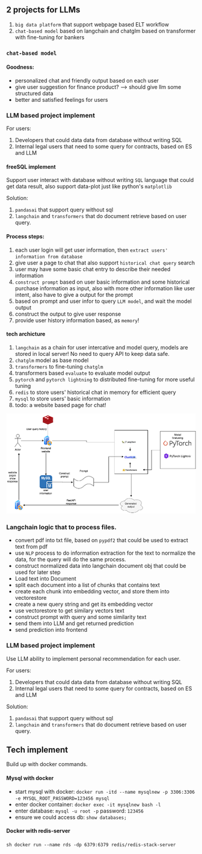 ## 2 projects for LLMs

1. `big data platform` that support webpage based ELT workflow
2. `chat-based model` based on langchain and chatglm based on transformer with fine-tuning for bankers

### `chat-based model`

#### Goodness:
- personalized chat and friendly output based on each user
- give user suggestion for finance product? --> should give llm some structured data
- better and satisfied feelings for users


### LLM based project implement

For users: 
1. Developers that could data data from database without writing SQL
2. Internal legal users that need to some query for contracts, based on ES and LLM


#### freeSQL implement

Support user interact with database without writing `SQL` language that could get data result, also support data-plot just like python's `matplotlib`


Solution:
1. `pandasai` that support query without sql
2. `langchain` and `transformers` that do document retrieve based on user query.



#### Process steps:

1. each user login will get user information, then `extract users' information from database`
2. give user a page to chat that also support `historical chat query` search
3. user may have some basic chat entry to describe their needed information
4. `construct prompt` based on user basic information and some historical purchase information as input, also with more other information like user intent, also have to give a output for the prompt
5. based on prompt and user infor to query `LLM model`, and wait the model output
6. construct the output to give user response
7. provide user history information based, as `memory`!

#### tech archicture
1. `langchain` as a chain for user intercative and model query, models are stored in local server! No need to query API to keep data safe.
2. `chatglm` model as base model
3. `transformers` to fine-tuning `chatglm`
4. transformers based `evaluate` to evaluate model output
5. `pytorch` and `pytorch lightning` to distributed fine-tuning for more useful tuning
6. `redis` to store users' historical chat in memory for efficient query
7. `mysql` to store users' basic information
8. todo: a website based page for chat!


![architecture](./materials/chatbot.png)


### Langchain logic that to process files.
- convert pdf into txt file, based on `pypdf2` that could be used to extract text from pdf
- use `NLP` process to do information extraction for the text to normalize the data, for the query will do the same process.
- construct normalized data into langchain document obj that could be used for later step
- Load text into Document
- split each document into a list of chunks that contains text
- create each chunk into embedding vector, and store them into vectorestore
- create a new query string and get its embedding vector
- use vectorestore to get similary vectors text
- construct prompt with query and some similarity text
- send them into LLM and get returned prediction
- send prediction into frontend




### LLM based project implement

Use LLM ability to implement personal recommendation for each user.

For users: 
1. Developers that could data data from database without writing SQL
2. Internal legal users that need to some query for contracts, based on ES and LLM


Solution:
1. `pandasai` that support query without sql
2. `langchain` and `transformers` that do document retrieve based on user query.



## Tech implement

Build up with docker commands.

#### Mysql with docker
  - start mysql with docker: `docker run -itd --name mysqlnew -p 3306:3306 -e MYSQL_ROOT_PASSWORD=123456 mysql`
  - enter docker container: `docker exec -it mysqlnew bash -l` 
  - enter database: `mysql -u root -p` password: `123456`
  - ensure we could access db: `show databases;`


#### Docker with redis-server
``sh
docker run --name rds -dp 6379:6379 redis/redis-stack-server 
``